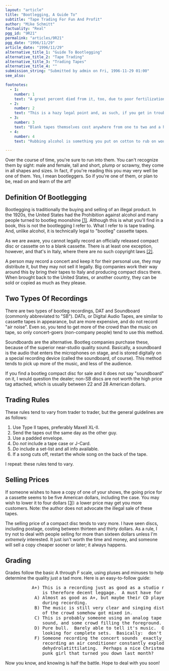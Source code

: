 ```yaml
---
layout: "article"
title: "Bootlegging, A Guide To"
subtitle: "Tape Trading For Fun And Profit"
author: "Mike Schmitt"
factuality: "Real"
pgg_id: "9R21"
permalink: "articles/9R21"
pgg_date: "1996/11/29"
article_date: "1996/11/29"
alternative_title_1: "Guide To Bootlegging"
alternative_title_2: "Tape Trading"
alternative_title_3: "Trading Tapes"
alternative_title_4: ""
submission_string: "Submitted by admin on Fri, 1996-11-29 01:00"
see_also:

footnotes: 
  - 1:
    number: 1
    text: "A great percent died from it, too, due to poor fertilization, and use of rubbing alcohol [4] in the mix."
  - 2:
    number: 2
    text: "This is a hazy legal point and, as such, if you get in trouble here, you may be able to enter a plea of insanity."
  - 3:
    number: 3
    text: "Blank tapes themselves cost anywhere from one to two and a half dollars, and postage would be roughly a dollar, so you&apos;re still making profit. Besides, the whole idea is sharing, not selling."
  - 4:
    number: 4
    text: "Rubbing alcohol is something you put on cotton to rub on wounds, to heal them."

---
```

<div>
<p>Over the course of time, you're sure to run into them. You can't recognize them by sight: male and female, tall and short, plump or scrawny, they come in all shapes and sizes. In fact, if you're reading this you may very well be one of them. Yes, I mean bootleggers. So if you're one of them, or plan to be, read on and learn of the art!</p>
<h2>Definition Of Bootlegging</h2>
<p>Bootlegging is traditionally the buying and selling of an illegal product. In the 1920s, the United States had the Prohibition against alcohol and many people turned to bootleg moonshine <a href="#footnote-body.1" name="footnote-link.1" class="footnote-link">[1]</a>. Although this is what you'll find in a book, this is not the bootlegging I refer to. What I refer to is tape trading. And, unlike alcohol, it is technically legal to "bootleg" cassette tapes.</p>
<p>As we are aware, you cannot legally record an officially released compact disc or cassette on to a blank cassette. There is at least one exception, however, and that's in Italy, where there are no such copyright laws <a href="#footnote-body.2" name="footnote-link.2" class="footnote-link">[2]</a>.</p>
<p>A person may record a concert and keep it for their personal use, they may distribute it, but they may not sell it legally. Big companies work their way around this by bring their tapes to Italy and producing compact discs there. When brought back to the United States, or another country, they can be sold or copied as much as they please.</p>
<h2>Two Types Of Recordings</h2>
<p>There are two types of bootleg recordings, DAT and Soundboard (commonly abbreviated to "SB"). DATs, or Digital Audio Tapes, are similar to cassette tapes in appearance, but are more expensive, and do not record "air noise". Even so, you tend to get more of the crowd than the music on tape, so only concert-goers (non-company people) tend to use this method.</p>
<p>Soundboards are the alternative. Bootleg companies purchase these, because of the superior near-studio quality sound. Basically, a soundboard is the audio that enters the microphones on stage, and is stored digitally on a special recording device (called the soundboard, of course). This method tends to pick up more of the music, and less of the audience.</p>
<p>If you find a bootleg compact disc for sale and it does not say "soundboard" on it, I would question the dealer; non-SB discs are not worth the high price tag attached, which is usually between 22 and 28 American dollars.</p>
<h2>Trading Rules</h2>
<p>These rules tend to vary from trader to trader, but the general guidelines are as follows:</p>
<ol>
<li value="1">Use Type II tapes, preferably Maxell XL-II.</li>
<li value="2">Send the tapes out the same day as the other guy.</li>
<li value="3">Use a padded envelope.</li>
<li value="4">Do <em>not</em> include a tape case or J-Card.</li>
<li value="5">
<em>Do</em> include a set-list and all info available.</li>
<li value="6">If a song cuts off, restart the whole song on the back of the tape.</li>
</ol>
<p>I repeat: these rules tend to vary.</p>
<h2>Selling Prices</h2>
<p>If someone wishes to have a copy of one of your shows, the going price for a cassette seems to be five American dollars, including the case. You may wish to lower it to four dollars <a href="#footnote-body.3" name="footnote-link.3" class="footnote-link">[3]</a>: a lower price may get you more customers. Note: the author does not advocate the illegal sale of these tapes.</p>
<p>The selling price of a compact disc tends to vary more. I have seen discs, including postage, costing between thirteen and thirty dollars. As a rule, I try not to deal with people selling for more than sixteen dollars unless I'm <em>extremely</em> interested. It just isn't worth the time and money, and someone will sell a copy cheaper sooner or later; it always happens.</p>
<h2>Grading</h2>
<p>Grades follow the basic A through F scale, using pluses and minuses to help determine the quality just a tad more. Here is an easy-to-follow guide:</p>
<pre>
          A+) This is a recording just as good as a studio recording, and
              is therefore decent leggage.  A must have for collectors.
           A) Almost as good as A+, but maybe their CD player skipped once
              during recording.
           B) The music is still very clear and singing distinct, but some
              of the crowd somehow got mixed in.
           C) This is probably someone using an analog tape recorder.  Fizzy
              sound, and some crowd filling the foreground.
           D) Pure bull.  Barely able to tell it's music.  Only for people
              looking for complete sets.  Basically:  don't even bother.
           F) Someone recording the concert sounds _exactly_ like some
              recording an air conditioner constantly exploding or
              dehydrolatittilating.  Perhaps a nice Christmas gift for that
              punk girl that turned you down last month?
</pre>
<p>Now you know, and knowing is half the battle. Hope to deal with you soon!</p>
</div>
